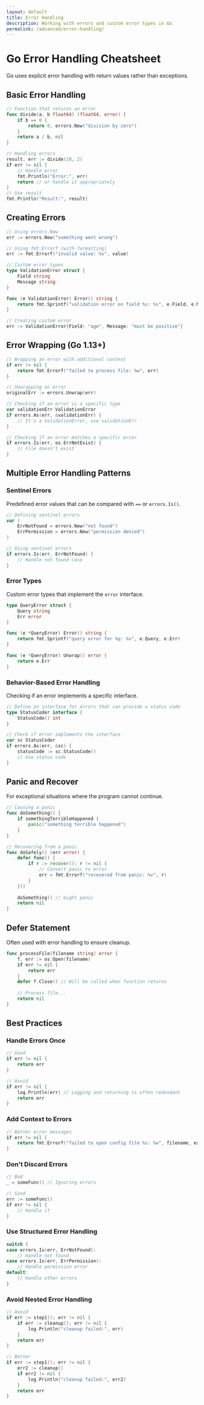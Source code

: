 ```yaml
---
layout: default
title: Error Handling
description: Working with errors and custom error types in Go
permalink: /advanced/error-handling/
---
```


# Go Error Handling Cheatsheet

Go uses explicit error handling with return values rather than exceptions.

## Basic Error Handling

```go
// Function that returns an error
func divide(a, b float64) (float64, error) {
    if b == 0 {
        return 0, errors.New("division by zero")
    }
    return a / b, nil
}

// Handling errors
result, err := divide(10, 2)
if err != nil {
    // Handle error
    fmt.Println("Error:", err)
    return // or handle it appropriately
}
// Use result
fmt.Println("Result:", result)
```

## Creating Errors

```go
// Using errors.New
err := errors.New("something went wrong")

// Using fmt.Errorf (with formatting)
err := fmt.Errorf("invalid value: %v", value)

// Custom error types
type ValidationError struct {
    Field string
    Message string
}

func (e ValidationError) Error() string {
    return fmt.Sprintf("validation error on field %s: %s", e.Field, e.Message)
}

// Creating custom error
err := ValidationError{Field: "age", Message: "must be positive"}
```

## Error Wrapping (Go 1.13+)

```go
// Wrapping an error with additional context
if err != nil {
    return fmt.Errorf("failed to process file: %w", err)
}

// Unwrapping an error
originalErr := errors.Unwrap(err)

// Checking if an error is a specific type
var validationErr ValidationError
if errors.As(err, &validationErr) {
    // It's a ValidationError, use validationErr
}

// Checking if an error matches a specific error
if errors.Is(err, os.ErrNotExist) {
    // File doesn't exist
}
```

## Multiple Error Handling Patterns

### Sentinel Errors
Predefined error values that can be compared with `==` or `errors.Is()`.

```go
// Defining sentinel errors
var (
    ErrNotFound = errors.New("not found")
    ErrPermission = errors.New("permission denied")
)

// Using sentinel errors
if errors.Is(err, ErrNotFound) {
    // Handle not found case
}
```

### Error Types
Custom error types that implement the `error` interface.

```go
type QueryError struct {
    Query string
    Err error
}

func (e *QueryError) Error() string {
    return fmt.Sprintf("query error for %q: %v", e.Query, e.Err)
}

func (e *QueryError) Unwrap() error {
    return e.Err
}
```

### Behavior-Based Error Handling
Checking if an error implements a specific interface.

```go
// Define an interface for errors that can provide a status code
type StatusCoder interface {
    StatusCode() int
}

// Check if error implements the interface
var sc StatusCoder
if errors.As(err, &sc) {
    statusCode := sc.StatusCode()
    // Use status code
}
```

## Panic and Recover

For exceptional situations where the program cannot continue.

```go
// Causing a panic
func doSomething() {
    if somethingTerribleHappened {
        panic("something terrible happened")
    }
}

// Recovering from a panic
func doSafely() (err error) {
    defer func() {
        if r := recover(); r != nil {
            // Convert panic to error
            err = fmt.Errorf("recovered from panic: %v", r)
        }
    }()
    
    doSomething() // might panic
    return nil
}
```

## Defer Statement

Often used with error handling to ensure cleanup.

```go
func processFile(filename string) error {
    f, err := os.Open(filename)
    if err != nil {
        return err
    }
    defer f.Close() // Will be called when function returns
    
    // Process file...
    return nil
}
```

## Best Practices

### Handle Errors Once
```go
// Good
if err != nil {
    return err
}

// Avoid
if err != nil {
    log.Println(err) // Logging and returning is often redundant
    return err
}
```

### Add Context to Errors
```go
// Better error messages
if err != nil {
    return fmt.Errorf("failed to open config file %s: %w", filename, err)
}
```

### Don't Discard Errors
```go
// Bad
_ = someFunc() // Ignoring errors

// Good
err := someFunc()
if err != nil {
    // Handle it
}
```

### Use Structured Error Handling
```go
switch {
case errors.Is(err, ErrNotFound):
    // Handle not found
case errors.Is(err, ErrPermission):
    // Handle permission error
default:
    // Handle other errors
}
```

### Avoid Nested Error Handling
```go
// Avoid
if err := step1(); err != nil {
    if err := cleanup(); err != nil {
        log.Println("cleanup failed:", err)
    }
    return err
}

// Better
if err := step1(); err != nil {
    err2 := cleanup()
    if err2 != nil {
        log.Println("cleanup failed:", err2)
    }
    return err
}
